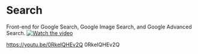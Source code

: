 # Search
Front-end for Google Search, Google Image Search, and Google Advanced Search.
[![Watch the video](https://img.youtube.com/vi/0RkeIQHEv2Q/maxresdefault.jpg)](https://youtu.be/0RkeIQHEv2Q)

https://youtu.be/0RkeIQHEv2Q
0RkeIQHEv2Q
